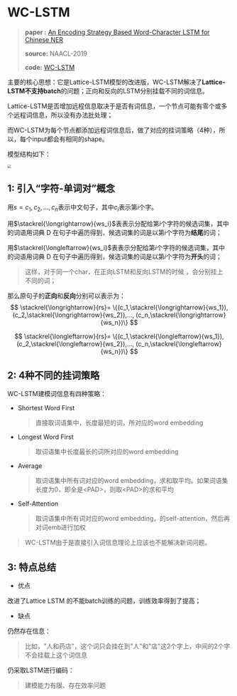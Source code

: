 # WC-LSTM

> **paper :** [An Encoding Strategy Based Word-Character LSTM for Chinese NER](https://www.aclweb.org/anthology/N19-1247.pdf)
>
> **source:** NAACL-2019
>
> **code:** [WC-LSTM](https://github.com/liuwei1206/CCW-NER)

主要的核心思想：它是Lattice-LSTM模型的改进版，WC-LSTM解决了**Lattice-LSTM不支持batch**的问题；正向和反向的LSTM分别挂载不同的词信息。

Lattice-LSTM是否增加远程信息取决于是否有词信息，一个节点可能有零个或多个远程词信息，所以没有办法批处理；

而WC-LSTM为每个节点都添加远程词信息后，做了对应的挂词策略（4种），所以，每个input都会有相同的shape。

模型结构如下：

<img src="https://pictrue-bed.oss-cn-beijing.aliyuncs.com/20220912002327.png" style="zoom:50%;" />

##  1: 引入“字符-单词对”概念

用$s={c_1, c_2, ..., c_n}$表示中文句子，其中$c_i$表示第$i$个字。

用$\stackrel{\longrightarrow}{ws_i}$表表示分配给第$i$个字符的候选词集，其中的词语用词典 D 在句子中遍历得到，候选词集的词是以第$i$个字符为**结尾**的词；

用$\stackrel{\longleftarrow}{ws_i}$表表示分配给第$i$个字符的候选词集，其中的词语用词典 D 在句子中遍历得到，候选词集的词是以第$i$个字符为**开头**的词； 

> 这样，对于同一个char，在正向LSTM和反向LSTM的时候 ，会分别挂上 不同的词；

那么原句子的**正向**和**反向**分别可以表示为：
$$
\stackrel{\longrightarrow}{rs}=
\{(c_1,\stackrel{\longrightarrow}{ws_1}),
  (c_2,\stackrel{\longrightarrow}{ws_2}),...,
  (c_n,\stackrel{\longrightarrow}{ws_n})\}
$$

$$
\stackrel{\longleftarrow}{rs}=
\{(c_1,\stackrel{\longleftarrow}{ws_1}),
  (c_2,\stackrel{\longleftarrow}{ws_2}),...,
  (c_n,\stackrel{\longleftarrow}{ws_n})\}
$$



## 2: 4种不同的挂词策略

WC-LSTM建模词信息有四种策略：

- Shortest Word First

  > 直接取词语集中，长度最短的词，所对应的word embedding

- Longest Word First

  > 取词语集中长度最长的词所对应的word embedding

- Average

  > 取词语集中所有词对应的word embedding，求和取平均。如果词语集长度为0，即全是\<PAD\>，则取\<PAD\>的求和平均

- Self-Attention

  > 取词语集中所有词对应的word embedding，的self-attention，然后再对词emb进行加权

> WC-LSTM由于是直接引入词信息理论上应该也不能解决新词问题。

## 3: 特点总结

- 优点

改进了Lattice LSTM 的不能batch训练的问题，训练效率得到了提高；

- 缺点

仍然存在信息：

> 比如，"人和药店"，这个词只会挂在到"人"和"店"这2个字上，中间的2个字不会挂载上这个词信息

仍采取LSTM进行编码：

> 建模能力有限、存在效率问题